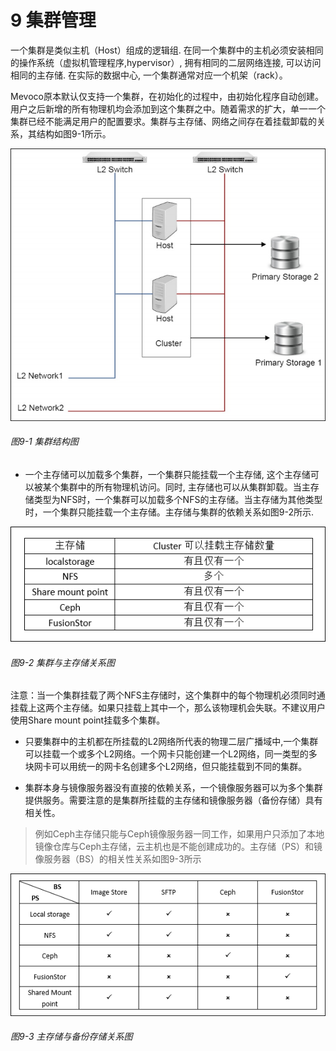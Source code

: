 # 9 集群管理

一个集群是类似主机（Host）组成的逻辑组. 在同一个集群中的主机必须安装相同的操作系统（虚拟机管理程序,hypervisor）, 拥有相同的二层网络连接, 可以访问相同的主存储. 在实际的数据中心, 一个集群通常对应一个机架（rack）。

Mevoco原本默认仅支持一个集群，在初始化的过程中，由初始化程序自动创建。用户之后新增的所有物理机均会添加到这个集群之中。随着需求的扩大，单一一个集群已经不能满足用户的配置要求。集群与主存储、网络之间存在着挂载卸载的关系，其结构如图9-1所示。

![png](../images/9-1.png "图9-1 集群结构图")

###### 图9-1 集群结构图

* 一个主存储可以加载多个集群，一个集群只能挂载一个主存储, 这个主存储可以被某个集群中的所有物理机访问。同时, 主存储也可以从集群卸载。当主存储类型为NFS时，一个集群可以加载多个NFS的主存储。当主存储为其他类型时，一个集群只能挂载一个主存储。主存储与集群的依赖关系如图9-2所示.

![png](../images/9-2.png "图9-2 集群与主存储关系图")

###### 图9-2 集群与主存储关系图

注意：当一个集群挂载了两个NFS主存储时，这个集群中的每个物理机必须同时通挂载上这两个主存储。如果只挂载上其中一个，那么该物理机会失联。不建议用户使用Share mount point挂载多个集群。

* 只要集群中的主机都在所挂载的L2网络所代表的物理二层广播域中,一个集群可以挂载一个或多个L2网络。一个网卡只能创建一个L2网络，同一类型的多块网卡可以用统一的网卡名创建多个L2网络，但只能挂载到不同的集群。

* 集群本身与镜像服务器没有直接的依赖关系，一个镜像服务器可以为多个集群提供服务。需要注意的是集群所挂载的主存储和镜像服务器（备份存储）具有相关性。


> 例如Ceph主存储只能与Ceph镜像服务器一同工作，如果用户只添加了本地镜像仓库与Ceph主存储，云主机也是不能创建成功的。主存储（PS）和镜像服务器（BS）的相关性关系如图9-3所示

![png](../images/9-3.png "图9-3 主存储与备份存储关系图")

###### 图9-3 主存储与备份存储关系图

